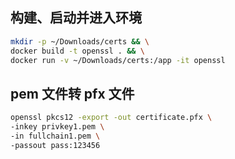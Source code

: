 ## 构建、启动并进入环境

```sh
mkdir -p ~/Downloads/certs && \
docker build -t openssl . && \
docker run -v ~/Downloads/certs:/app -it openssl
```

## pem 文件转 pfx 文件

```sh
openssl pkcs12 -export -out certificate.pfx \
-inkey privkey1.pem \
-in fullchain1.pem \
-passout pass:123456
```
